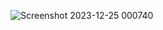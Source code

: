![Screenshot 2023-12-25 000740](https://github.com/Deepoo2000/SpringMVCThyemleafRestApiProject/assets/104589126/9dda3850-9bd8-4ed7-86c4-7bb9e255ece8)
